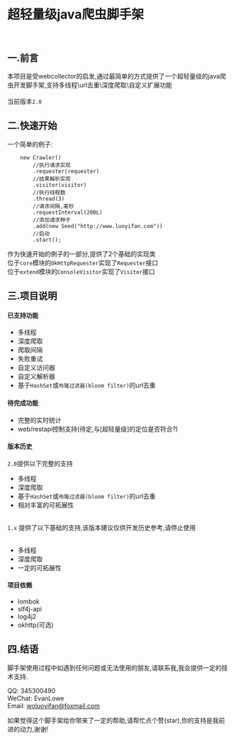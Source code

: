 # 超轻量级java爬虫脚手架<br><br>

## 一.前言<br>
本项目是受webcollector的启发,通过最简单的方式提供了一个超轻量级的java爬虫开发脚手架,支持多线程\url去重\深度爬取\自定义扩展功能<br><br>
当前版本<code>2.0</code><br>

## 二.快速开始<br>
一个简单的例子:<br>
````
    new Crawler()
        //执行请求实现
        .requester(requester)
        //结果解析实现
        .visitor(visitor)
        //执行线程数
        .thread(3)
        //请求间隔,毫秒
        .requestInterval(200L)
        //添加请求种子
        .add(new Seed("http://www.luoyifan.com"))
        //启动
        .start();
````
作为快速开始的例子的一部分,提供了2个基础的实现类<br>
位于````core````模块的````OkHttpRequester````实现了````Requester````接口<br>
位于````extend````模块的````ConsoleVisitor````实现了````Visitor````接口<br>

## 三.项目说明<br>
#### 已支持功能
<ul>
    <li>多线程</li>
    <li>深度爬取</li>
    <li>爬取间隔</li>
    <li>失败重试</li>
    <li>自定义访问器</li>
    <li>自定义解析器</li>
    <li>基于<code>HashSet</code>或<code>布隆过滤器(bloom filter)</code>的url去重</li>
</ul>

#### 待完成功能
<ul>
    <li>完整的实时统计</li>
    <li>web/restapi控制支持(待定,与[超轻量级]的定位是否符合?)</li>
</ul>

#### 版本历史
<code>2.0</code>提供以下完整的支持
<ul>
    <li>多线程</li>
    <li>深度爬取</li>
    <li>基于<code>HashSet</code>或<code>布隆过滤器(bloom filter)</code>的url去重</li>
    <li>相对丰富的可拓展性</li>
</ul>
<br>
<code>1.x</code>
提供了以下基础的支持,该版本建议仅供开发历史参考,请停止使用<br><br>
<ul>
    <li>多线程</li>
    <li>深度爬取</li>
    <li>一定的可拓展性</li>
</ul>

#### 项目依赖
<ul>
    <li>lombok</li>
    <li>slf4j-api</li>
    <li>log4j2</li>
    <li>okhttp(可选)</li>
</ul>

## 四.结语<br>

脚手架使用过程中如遇到任何问题或无法使用的朋友,请联系我,我会提供一定的技术支持.

QQ: 345300490<br>
WeChat: EvanLowe<br>
Email: woluoyifan@foxmail.com<br>

如果觉得这个脚手架给你带来了一定的帮助,请帮忙点个赞(star),你的支持是我前进的动力,谢谢!

